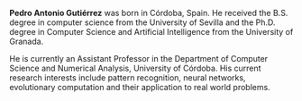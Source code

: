 **Pedro Antonio Gutiérrez** was born in Córdoba, Spain. He received the B.S. degree in computer science from the University of Sevilla and the Ph.D. degree in Computer Science and Artificial Intelligence from the University of Granada. 

He is currently an Assistant Professor in the Department of Computer Science and Numerical Analysis, University of Córdoba. His current research interests include pattern recognition, neural networks, evolutionary computation and their application to real world problems.